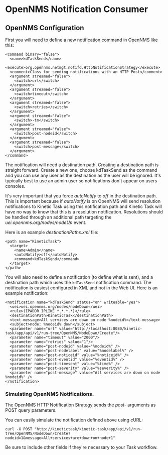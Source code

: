 # OpenNMS Notification Consumer

## OpenNMS Configuration

First you will need to define a new notification command in OpenNMS like this:

```
<command binary="false">
  <name>kdTaskSend</name>
  <execute>org.opennms.netmgt.notifd.HttpNotificationStrategy</execute>
  <comment>Class for sending notifications with an HTTP Post</comment>
  <argument streamed="false">
    <switch>url</switch>
  </argument>
  <argument streamed="false">
    <switch>timeout</switch>
  </argument>
  <argument streamed="false">
    <switch>retries</switch>
  </argument>
  <argument streamed="false">
    <switch>-tm</switch>
  </argument>
  <argument streamed="false">
    <switch>post-nodeid</switch>
  </argument>
  <argument streamed="false">
    <switch>post-message</switch>
  </argument>
</command>
```

The notification will need a destination path. Creating a destination path is straight forward. Create a new one, choose kdTaskSend as the command and you can use any user as the destination as the user will be ignored. It's typically best to use an admin user so notifications don't appear on users consoles.

It's very important that you force _autoNotify_ to _off_ in the destination path. This is important because if _autoNotify_ is on OpenNMS will send resolution notifications to Kinetic Task using this notification path and Kinetic Task will have no way to know that this is a resolution notification. Resolutions should be handled through an additional path targeting the _uei.opennms.org/nodes/nodeUp_ event.

Here is an example _destinationPaths.xml_ file:

```
<path name="KineticTask">
  <target>
    <name>Admin</name>
    <autoNotify>off</autoNotify>
    <command>kdTaskSend</command>
  </target>
</path>
```

You will also need to define a notification (to define what is sent), and a destination path
which uses the `kdTaskSend` notification command. The notification is easiest configured in XML and
not in the Web UI. Here is an example notification:

```
<notification name="kdTaskSend" status="on" writeable="yes">
  <uei>uei.opennms.org/nodes/nodeDown</uei>
  <rule>(IPADDR IPLIKE *.*.*.*)</rule>
  <destinationPath>KineticTask</destinationPath>
  <text-message>All services are down on node %nodeid%</text-message>
  <subject>node: %nodeid% down</subject>
  <parameter name="url" value="http://localhost:8080/kinetic-task/app/api/v1/run-tree/OpenNMS/NodeDown/Create"/>
  <parameter name="timeout" value="2000"/>
  <parameter name="retries" value="1"/>
  <parameter name="post-nodeid" value="%nodeid%" />
  <parameter name="post-nodelabel" value="%nodelabel%" />
  <parameter name="post-noticeid" value="%noticeid%" />
  <parameter name="post-eventid" value="%eventid%" />
  <parameter name="post-timesent" value="%time%" />
  <parameter name="post-severity" value="%severity%" />
  <parameter name="post-message" value="All services are down on node %nodeid%" />
</notification>
```

### Simulating OpenNMS Notifications.

The OpenNMS HTTP Notification Strategy sends the _post-_ arguments as POST query parameters.

You can easily simulate the notification defined above using cURL:

```
curl -X POST "http://kinetictask/kinetic-task/app/api/v1/run-tree/OpenNMS/NodeDown/Create?nodeid=1&message=All+services+are+down+on+node+1"
```

Be sure to include other fields if they're necessary to your Task workflow.

